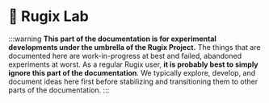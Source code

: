 # 🔬 Rugix Lab

:::warning
**This part of the documentation is for experimental developments under the umbrella of the Rugix Project.** The things that are documented here are work-in-progress at best and failed, abandoned experiments at worst. As a regular Rugix user, **it is probably best to simply ignore this part of the documentation**. We typically explore, develop, and document ideas here first before stabilizing and transitioning them to other parts of the documentation.
:::